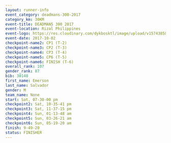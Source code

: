 ```yaml
---
layout: runner-info 
event_category: deadmans-300-2017 
category_km: 30KM 
event-title: DEADMANS 300 2017 
event-location: Rizal Philippines 
event-logo: https://res.cloudinary.com/dykbosktl/image/upload/v1574385898/Logo/2017-DM300-Logo_ljecaw.jpg 
event-date: 2017-10-02 
checkpoint-name2: CP1 (T-2) 
checkpoint-name3: CP2 (T-3) 
checkpoint-name4: CP3 (T-4) 
checkpoint-name5: CP6 (T-5) 
checkpoint-name6: FINISH (T-6) 
overall_rank: 107
gender_rank: 87
bib: 30148
first_name: Emerson
last_name: Salvador
gender: M
team_name: None
start: Sat, 07-30-00 pm
checkpoint2: Sat, 10-35-41 pm
checkpoint3: Sat, 11-37-15 pm
checkpoint4: Sun, 01-13-48 am
checkpoint5: Sun, 03-26-21 am
checkpoint6: Sun, 05-19-20 am
finish: 9-49-20
status: FINISHER
---
```

